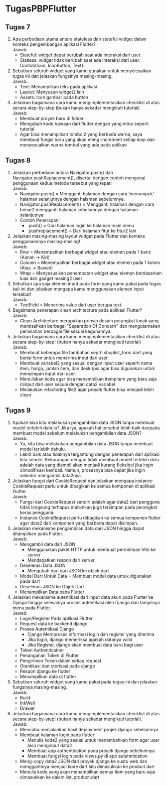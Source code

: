 # TugasPBPFlutter

## Tugas 7 

1. Apa perbedaan utama antara stateless dan stateful widget dalam konteks pengembangan aplikasi Flutter?<br>
    Jawab:
    - Stateful: widget dapat berubah saat ada interaksi dari user.<br>
    - Statless: widget tidak berubah saat ada interaksi dari user. Contoh(Icon, IconButton, Text).<br>
2. Sebutkan seluruh widget yang kamu gunakan untuk menyelesaikan tugas ini dan jelaskan fungsinya masing-masing.<br>
    Jawab:
    - Text: Menampilkan teks pada aplikasi<br>
    - Layout: Menyusun widget2 lain<br>
    - Assets: Icon gambar pada button<br>
3. Jelaskan bagaimana cara kamu mengimplementasikan checklist di atas secara step-by-step (bukan hanya sekadar mengikuti tutorial)<br>
    Jawab:
    - Membuat proyek baru di folder<br>
    - Mengubah kode bawaan dari flutter dengan yang mirip seperti tutorial<br>
    - Agar bisa menampilkan tombol2 yang berbeda warna, saya membuat fungsi baru yang akan meng-increment setiap loop dan menyesuaikan warna tombol yang ada pada aplikasi

## Tugas 8

1. Jelaskan perbedaan antara Navigator.push() dan Navigator.pushReplacement(), disertai dengan contoh mengenai penggunaan kedua metode tersebut yang tepat!<br>
    Jawab:
    - Navigator.push() = Mengganti halaman dengan cara 'menumpuk' halaman selanjutnya dengan halaman sebelumnya.<br>
    - Navigator.pushReplacement() = Mengganti halaman dengan cara benar2 mengganti halaman sebelumnya dengan halaman selanjutnya<br>
    - Contoh Penerapan:<br>
        - .push() = Dari halaman login ke halaman main menu <br>
        - .pushreplacement() = Dari halaman fitur ke fitur2 lain<br>
2. Jelaskan masing-masing layout widget pada Flutter dan konteks penggunaannya masing-masing!<br>
    Jawab:
    - Row = Menempatkan berbagai widget atau elemen pada 1 baris (Kanan -> Kiri)<br>
    - Column = Menempatkan berbagai widget atau elemen pada 1 kolom (Atas -> Bawah)<br>
    - Wrap = Menyesuaikan penempatan widget atau elemen berdasarkan luas dari gadget masing2 user<br>
3. Sebutkan apa saja elemen input pada form yang kamu pakai pada tugas kali ini dan jelaskan mengapa kamu menggunakan elemen input tersebut!<br>
    Jawab:
    - TextField = Menerima value dari user berupa text.<br>
4. Bagaimana penerapan clean architecture pada aplikasi Flutter?<br>
    Jawab:
    - Clean Architecture merupakan prinsip desain perangkat lunak yang memisahkan berbagai "Separation Of Concern" dan mengutamakan pemisahan berbagai file sesuai kegunannya.<br>
5. Jelaskan bagaimana cara kamu mengimplementasikan checklist di atas secara step-by-step! (bukan hanya sekadar mengikuti tutorial)<br>
    Jawab:
    - Membuat beberapa file tambahan seprti shoplist_form.dart yang berisi form untuk menerima input dari user.<br>
    - Membuat variabel2 yang sesuai dengan input user seperti nama item, harga, jumlah item, dan deskripsi agar bisa digunakan untuk menyimpan input dari user.<br>
    - Menuliskan kode agar bisa menampilkan itempitem yang baru saja diinput dari user sesuai dengan data2 variabel.<br>
    - Melakukan refactoring file2 agar proyek flutter bisa menjadi lebih clean

## Tugas 9

1. Apakah bisa kita melakukan pengambilan data JSON tanpa membuat model terlebih dahulu? Jika iya, apakah hal tersebut lebih baik daripada membuat model sebelum melakukan pengambilan data
JSON?<br>
   Jawab:
   - Ya, kita bisa melakukan pengambilan data JSON tanpa membuat model terlebih dahulu.<br>
   - Lebih baik atau tidaknya tergantung dengan penerapan dari aplikasi kita sendiri. Kekurangan dengan tidak membuat model terlebih dulu adalah data yang diambil akan menjadi kurang fleksibel jika ingin dimodifikasi kembali. Namun, prosesnya bisa cepat jika ingin sekedar mengambil data2nya.<br>
2. Jelaskan fungsi dari CookieRequest dan jelaskan mengapa instance CookieRequest perlu untuk dibagikan ke semua komponen di aplikasi Flutter.<br>
   Jawab:
   - Fungsi dari CookieRequest sendiri adalah agar data2 dari pengguna tidak langsung terhapus melainkan juga tersimpan pada perangkat keras pengguna.<br>
   - Instance CookieRequest perlu dibagikan ke semua komponen flutter agar data2 dari komponen yang berbeda dapat disimpan.<br>
3. Jelaskan mekanisme pengambilan data dari JSON hingga dapat ditampilkan pada Flutter.<br>
   Jawab:
   - Mengambil data dari JSON<br>
        - Menggunakan paket HTTP untuk membuat permintaan htto ke server<br>
        - Mendapatkan respon dari server<br>
   - Deselerasi Data JSON
        - Mengubah dari dari JSON ke objek dart<br>
   - Model Dart Untuk Data = Membuat model data untuk digunakan pada dart<br>
   - Deselerasi JSON ke Objek Dart<br>
   - Menampilkan Data pada Flutter<br>
4. Jelaskan mekanisme autentikasi dari input data akun pada Flutter ke Django hingga selesainya proses autentikasi oleh Django dan tampilnya menu pada Flutter.<br>
    Jawab:
    - Login/Register Pada aplikasi Flutter<br>
    - Request data ke backend django<br>
    - Proses Autentikasi Django<br>
        - Django Memproses informasi login dan register yang diterima<br>
        - Jika login, django memeriksa apakah datanya valid<br>
        - Jika Register, django akan membuat data baru bagi user<br>
    - Token Authentication<br>
    - Penanganan Token di Flutter<br>
    - Pengiriman Token dalam setiap request<br>
    - Otentikasi dan otorisasi pada django<br>
    - Respon django ke flutter<br>
    - Menampilkan data di flutter<br>
5. Sebutkan seluruh widget yang kamu pakai pada tugas ini dan jelaskan fungsinya masing-masing.<br>
    Jawab:
    - Build<br>
    - InkWell<br>
    - Drawer<br>
6. Jelaskan bagaimana cara kamu mengimplementasikan checklist di atas secara step-by-step! (bukan hanya sekadar mengikuti tutorial).<br>
    Jawab:
    - Mencoba menjalankan hasil deployment projek django sebelumnya
    - Membuat halaman login pada flutter:
        - Menulis kode2 yang sesuai untuk menambahkan form agar user bisa menginput data2<br>
        - Membuat app authentication pada proyek django sebelumnya<br>
        - Membuat fungsi login pada views.py di app autehntication<br>
    - Meng-copy data2 JSON dari proyek django ke suatu web dan menggantinya menjadi kode dart lalu dimasukkan ke product.dart<br>
    - Menulis kode yang akan menampilkan semua item yang baru saja dimasukkan ke dalam list_product.dart<br>
